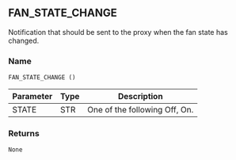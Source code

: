 ## FAN\_STATE\_CHANGE

Notification that should be sent to the proxy when the fan state has changed.


### Name

`FAN_STATE_CHANGE ()`


| Parameter | Type | Description                   |
| --------- | ---- | ----------------------------- |
| STATE     | STR  | One of the following Off, On. |


### Returns

`None`


